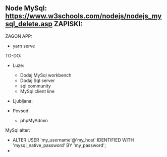 
Node MySql:   
https://www.w3schools.com/nodejs/nodejs_mysql_delete.asp
ZAPISKI:
- 

ZAGON APP:
- yarn serve

TO-DO:
- Luze: 
    * Dodaj MySql workbench
    * Dodaj Sql server
    * sql community
    * MySql client line
- Ljubljana:

- Povsod:
    * phpMyAdmin

MySql alter:
- ALTER USER 'my_username'@'my_host' IDENTIFIED WITH 'mysql_native_password' BY 'my_password';
-